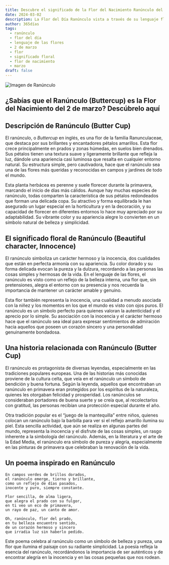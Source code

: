 ```yaml
---
title: Descubre el significado de la Flor del Nacimiento Ranúnculo del 2 de marzo
date: 2024-03-02
description: La Flor del Día Ranúnculo vista a través de su lenguaje floral e historias
author: 365días
tags:
  - ranúnculo
  - flor del día
  - lenguaje de las flores
  - 2 de marzo
  - flor
  - significado floral
  - flor de nacimiento
  - marzo
draft: false
---
```


![Imagen de Ranúnculo](https://cdn.pixabay.com/photo/2015/05/04/20/26/buttercup-752927_1280.jpg#center#center)


## ¿Sabías que el Ranúnculo (Buttercup) es la Flor del Nacimiento del 2 de marzo? Descúbrelo aquí

## Descripción de Ranúnculo (Butter Cup)

El ranúnculo, o *Buttercup* en inglés, es una flor de la familia Ranunculaceae, que destaca por sus brillantes y encantadores pétalos amarillos. Esta flor crece principalmente en prados y zonas húmedas, en suelos bien drenados. Sus pétalos tienen una textura suave y ligeramente brillante que refleja la luz, dándole una apariencia casi luminosa que resalta en cualquier entorno natural. Su estructura simple, pero cautivadora, hace que el ranúnculo sea una de las flores más queridas y reconocidas en campos y jardines de todo el mundo.

Esta planta herbácea es perenne y suele florecer durante la primavera, marcando el inicio de días más cálidos. Aunque hay muchas especies de ranúnculo, todas comparten la característica de sus pétalos redondeados que forman una delicada copa. Su atractivo y forma equilibrada le han asegurado un lugar especial en la horticultura y en la decoración, y su capacidad de florecer en diferentes entornos lo hace muy apreciado por su adaptabilidad. Su vibrante color y su apariencia alegre lo convierten en un símbolo natural de belleza y simplicidad.

## El significado floral de Ranúnculo (Beautiful character, Innocence)

El ranúnculo simboliza un carácter hermoso y la inocencia, dos cualidades que están en perfecta armonía con su apariencia. Su color dorado y su forma delicada evocan la pureza y la dulzura, recordando a las personas las cosas simples y hermosas de la vida. En el lenguaje de las flores, el ranúnculo es visto como un reflejo de la belleza interna, una flor que, sin pretensiones, alegra el entorno con su presencia y nos recuerda la importancia de mantener un carácter amable y genuino.

Esta flor también representa la inocencia, una cualidad a menudo asociada con la niñez y los momentos en los que el mundo es visto con ojos puros. El ranúnculo es un símbolo perfecto para quienes valoran la autenticidad y el aprecio por lo simple. Su asociación con la inocencia y el carácter hermoso hace que el ranúnculo sea ideal para expresar sentimientos de admiración hacia aquellos que poseen un corazón sincero y una personalidad genuinamente bondadosa.

## Una historia relacionada con Ranúnculo (Butter Cup)

El ranúnculo es protagonista de diversas leyendas, especialmente en las tradiciones populares europeas. Una de las historias más conocidas proviene de la cultura celta, que veía en el ranúnculo un símbolo de bendición y buena fortuna. Según la leyenda, aquellos que encontraban un ranúnculo en primavera eran protegidos por los espíritus de la naturaleza, quienes les otorgaban felicidad y prosperidad. Los ranúnculos se consideraban portadores de buena suerte y se creía que, al recolectarlos con gratitud, las personas recibían una protección especial durante el año.

Otra tradición popular es el “juego de la mantequilla” entre niños, quienes colocan un ranúnculo bajo la barbilla para ver si el reflejo amarillo ilumina su piel. Esta sencilla actividad, que aún se realiza en algunas partes del mundo, representa la inocencia y el disfrute de las cosas simples, un rasgo inherente a la simbología del ranúnculo. Además, en la literatura y el arte de la Edad Media, el ranúnculo era símbolo de pureza y alegría, especialmente en las pinturas de primavera que celebraban la renovación de la vida.

## Un poema inspirado en Ranúnculo

``` 
En campos verdes de brillos dorados,  
el ranúnculo emerge, tierno y brillante,  
como un reflejo de días pasados,  
inocente y puro, siempre constante.

Flor sencilla, de alma ligera,  
que alegra el prado con su fulgor,  
en ti veo un eco de primavera,  
un rayo de paz, un canto de amor.

Oh, ranúnculo, flor del prado,  
en tu belleza encuentro sentido,  
de un corazón hermoso y sincero  
que irradia luz sin haberlo pedido.
```

Este poema celebra al ranúnculo como un símbolo de belleza y pureza, una flor que ilumina el paisaje con su radiante simplicidad. La poesía refleja la esencia del ranúnculo, recordándonos la importancia de ser auténticos y de encontrar alegría en la inocencia y en las cosas pequeñas que nos rodean.